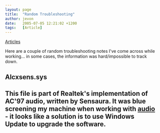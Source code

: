 ```yaml
---
layout: page
title:  "Random Troubleshooting"
author: jevon
date:   2005-07-05 12:21:02 +1200
tags:   [Article]
---
```


[Articles](articles.md)

Here are a couple of random troubleshooting notes I've come across while working... in some cases, the information was hard/impossible to track down.

## Alcxsens.sys
This file is part of Realtek's implementation of AC'97 audio, written by Sensaura. It was blue screening my machine when working with [audio](music.md) - it looks like a solution is to use Windows Update to upgrade the software.
----
